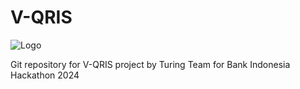 # V-QRIS

![Logo](https://github.com/user-attachments/assets/b87d9be9-aa5a-46ab-a745-ec17fc0ac65c)

Git repository for V-QRIS project by Turing Team for Bank Indonesia Hackathon 2024
